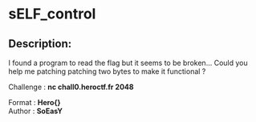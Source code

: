 
# sELF_control
## Description:
I found a program to read the flag but it seems to be broken... Could you help me patching patching two bytes to make it functional ? 

Challenge : **nc chall0.heroctf.fr 2048**

Format : **Hero{}**<br>
Author : **SoEasY**

